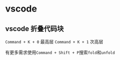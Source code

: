 # vscode

## vscode 折叠代码块

`Command + K + 0` 最高层
`Command + K + 1` 次高层

有更多需求使用`Command + Shift + P`搜索`fold`和`unfold`
